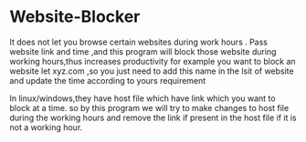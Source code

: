 # Website-Blocker
It does not let you browse certain websites during work hours .
Pass website link and time ,and this program will block those website during working hours,thus increases productivity
for example you want to block an website let xyz.com ,so you just need to add this name in the lsit of website and update the time according to yours requirement

In linux/windows,they have host file which have link which you want to block at a time.
so by this program we will try to make changes to host file during the working hours and remove the link if present in the host file if it is not a working hour.
